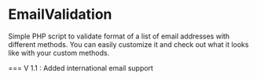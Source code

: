 EmailValidation
===============

Simple PHP script to validate format of a list of email addresses with different methods.
You can easily customize it and check out what it looks like with your custom methods.

===
V 1.1 : Added international email support